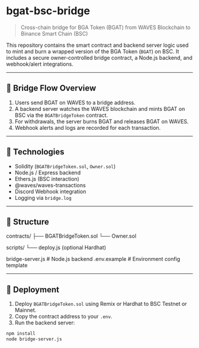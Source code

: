 # bgat-bsc-bridge

> Cross-chain bridge for BGA Token (BGAT) from WAVES Blockchain to Binance Smart Chain (BSC)

This repository contains the smart contract and backend server logic used to mint and burn a wrapped version of the BGA Token (`BGAT`) on BSC. It includes a secure owner-controlled bridge contract, a Node.js backend, and webhook/alert integrations.

---

## 🌉 Bridge Flow Overview

1. Users send BGAT on WAVES to a bridge address.
2. A backend server watches the WAVES blockchain and mints BGAT on BSC via the `BGATBridgeToken` contract.
3. For withdrawals, the server burns BGAT and releases BGAT on WAVES.
4. Webhook alerts and logs are recorded for each transaction.

---

## 🔧 Technologies

- Solidity (`BGATBridgeToken.sol`, `Owner.sol`)
- Node.js / Express backend
- Ethers.js (BSC interaction)
- @waves/waves-transactions
- Discord Webhook integration
- Logging via `bridge.log`

---

## 📁 Structure
contracts/
├── BGATBridgeToken.sol
└── Owner.sol

scripts/
└── deploy.js (optional Hardhat)

bridge-server.js # Node.js backend
.env.example # Environment config template


---

## 🚀 Deployment

1. Deploy `BGATBridgeToken.sol` using Remix or Hardhat to BSC Testnet or Mainnet.
2. Copy the contract address to your `.env`.
3. Run the backend server:

```bash
npm install
node bridge-server.js



